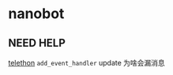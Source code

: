 # nanobot

## NEED HELP
[telethon](https://github.com/LonamiWebs/Telethon) `add_event_handler` update 为啥会漏消息
